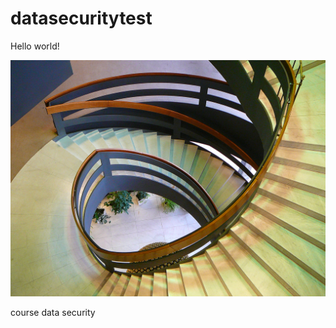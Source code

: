# datasecuritytest

Hello world! 

![alt text](https://github.com/tedar2/datasecuritytest/blob/b8f27a80724f96a56c37fbe2c1ee8632c37d6a0f/prague-conference-center-1056491.jpg)

course data security
